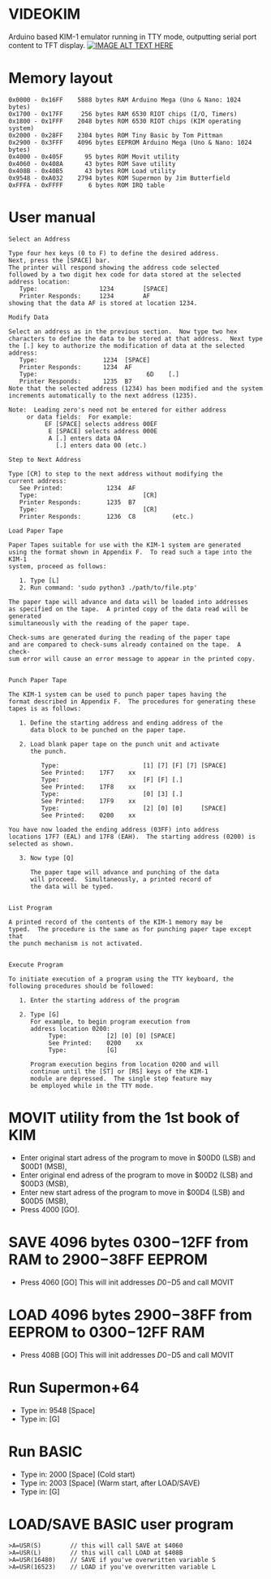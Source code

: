# VIDEOKIM
Arduino based KIM-1 emulator running in TTY mode, outputting serial port content to TFT display.
[![IMAGE ALT TEXT HERE](https://img.youtube.com/vi/6GqOHyGS9Vk/0.jpg)](https://www.youtube.com/watch?v=6GqOHyGS9Vk)

# Memory layout
    0x0000 - 0x16FF    5888 bytes RAM Arduino Mega (Uno & Nano: 1024 bytes)
    0x1700 - 0x17FF     256 bytes RAM 6530 RIOT chips (I/O, Timers)
    0x1800 - 0x1FFF    2048 bytes ROM 6530 RIOT chips (KIM operating system)
    0x2000 - 0x28FF    2304 bytes ROM Tiny Basic by Tom Pittman
    0x2900 - 0x3FFF    4096 bytes EEPROM Arduino Mega (Uno & Nano: 1024 bytes)
    0x4000 - 0x405F      95 bytes ROM Movit utility
    0x4060 - 0x408A      43 bytes ROM Save utility
    0x408B - 0x40B5      43 bytes ROM Load utility
    0x9548 - 0xA032    2794 bytes ROM Supermon by Jim Butterfield
    0xFFFA - 0xFFFF       6 bytes ROM IRQ table

# User manual
    Select an Address

    Type four hex keys (0 to F) to define the desired address.
    Next, press the [SPACE] bar.
    The printer will respond showing the address code selected
    followed by a two digit hex code for data stored at the selected
    address location:
       Type:                 1234        [SPACE]
       Printer Responds:     1234        AF
    showing that the data AF is stored at location 1234.

    Modify Data

    Select an address as in the previous section.  Now type two hex
    characters to define the data to be stored at that address.  Next type
    the [.] key to authorize the modification of data at the selected address:
       Type:                  1234  [SPACE]
       Printer Responds:      1234  AF
       Type:                              6D    [.]
       Printer Responds:      1235  B7
    Note that the selected address (1234) has been modified and the system
    increments automatically to the next address (1235).

    Note:  Leading zero's need not be entered for either address
         or data fields:  For example:
              EF [SPACE] selects address 00EF
               E [SPACE] selects address 000E
               A [.] enters data 0A
                 [.] enters data 00 (etc.)

    Step to Next Address

    Type [CR] to step to the next address without modifying the
    current address:
       See Printed:            1234  AF
       Type:                             [CR]
       Printer Responds:       1235  B7
       Type:                             [CR]
       Printer Responds:       1236  C8          (etc.)

    Load Paper Tape

    Paper Tapes suitable for use with the KIM-1 system are generated
    using the format shown in Appendix F.  To read such a tape into the KIM-1
    system, proceed as follows:

       1. Type [L]
       2. Run command: 'sudo python3 ./path/to/file.ptp'

    The paper tape will advance and data will be loaded into addresses
    as specified on the tape.  A printed copy of the data read will be generated
    simultaneously with the reading of the paper tape.

    Check-sums are generated during the reading of the paper tape
    and are compared to check-sums already contained on the tape.  A check-
    sum error will cause an error message to appear in the printed copy.


    Punch Paper Tape

    The KIM-1 system can be used to punch paper tapes having the
    format described in Appendix F.  The procedures for generating these
    tapes is as follows:

       1. Define the starting address and ending address of the
          data block to be punched on the paper tape.

       2. Load blank paper tape on the punch unit and activate
          the punch.

             Type:                       [1] [7] [F] [7] [SPACE]
             See Printed:    17F7    xx
             Type:                       [F] [F] [.]
             See Printed:    17F8    xx
             Type:                       [0] [3] [.]
             See Printed:    17F9    xx
             Type:                       [2] [0] [0]     [SPACE]
             See Printed:    0200    xx

    You have now loaded the ending address (03FF) into address
    locations 17F7 (EAL) and 17F8 (EAH).  The starting address (0200) is
    selected as shown.

       3. Now type [Q]

          The paper tape will advance and punching of the data
          will proceed.  Simultaneously, a printed record of
          the data will be typed.


    List Program

    A printed record of the contents of the KIM-1 memory may be
    typed.  The procedure is the same as for punching paper tape except that
    the punch mechanism is not activated.


    Execute Program

    To initiate execution of a program using the TTY keyboard, the
    following procedures should be followed:

       1. Enter the starting address of the program

       2. Type [G]
          For example, to begin program execution from
          address location 0200:
               Type:           [2] [0] [0] [SPACE]
               See Printed:    0200    xx
               Type:           [G]

          Program execution begins from location 0200 and will
          continue until the [ST] or [RS] keys of the KIM-1
          module are depressed.  The single step feature may
          be employed while in the TTY mode.

# MOVIT utility from the 1st book of KIM
 - Enter original start adress of the program to move in $00D0 (LSB) and $00D1 (MSB),
 - Enter original end adress of the program to move in $00D2 (LSB) and $00D3 (MSB),
 - Enter new start adress of the program to move in $00D4 (LSB) and $00D5 (MSB),
 - Press 4000 [GO].

# SAVE 4096 bytes $0300-$12FF from RAM to $2900-$38FF EEPROM
 - Press 4060 [GO]
This will init addresses $D0-$D5 and call MOVIT

# LOAD 4096 bytes $2900-$38FF from EEPROM to $0300-$12FF RAM
 - Press 408B [GO]
This will init addresses $D0-$D5 and call MOVIT

# Run Supermon+64

 - Type in: 9548 [Space]
 - Type in: [G]

# Run BASIC
 - Type in: 2000 [Space] (Cold start)
 - Type in: 2003 [Space] (Warm start, after LOAD/SAVE)
 - Type in: [G]

# LOAD/SAVE BASIC user program
    >A=USR(S)        // this will call SAVE at $4060
    >A=USR(L)        // this will call LOAD at $408B
    >A=USR(16480)    // SAVE if you've overwritten variable S
    >A=USR(16523)    // LOAD if you've overwritten variable L







